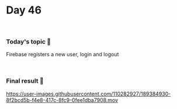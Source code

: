 # Day 46

&nbsp;

### Today's topic 🎯
Firebase registers a new user, login and logout

&nbsp;

### Final result 🎉
https://user-images.githubusercontent.com/110282927/189384930-8f2bcd5b-f4e8-417c-8fc9-0fee1dba7908.mov